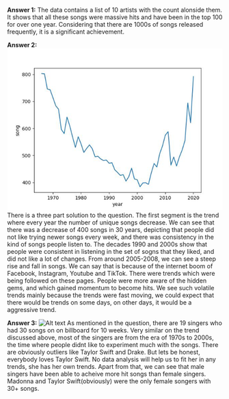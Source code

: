 **Answer 1:** The data contains a list of 10 artists with the count alonside them. It shows that all these songs were massive hits and have been in the top 100 for over one year. Considering that there are 1000s of songs released frequently, it is a significant achievement. 

**Answer 2:** 
![Alt text](imageq2.jpg)
There is a three part solution to the question. The first segment is the trend where every year the number of unique songs decrease. We can see that there was a decrease of 400 songs in 30 years, depicting that people did not like trying newer songs every week, and there was consistency in the kind of songs people listen to. The decades 1990 and 2000s show that people were consistent in listening in the set of sogns that they liked, and did not like a lot of changes. 
From around 2005-2008, we can see a steep rise and fall in songs. We can say that is because of the internet boom of Facebook, Instagram, Youtube and TikTok. There were trends which were being followed on these pages. People were more aware of the hidden gems, and which gained momentum to become hits. We see such volatile trends mainly because the trends were fast moving, we could expect that there would be trends on some days, on other days, it would be a aggressive trend. 


**Answer 3:** 
![Alt text](imageq3.jpg)
As mentioned in the question, there are 19 singers who had 30 songs on on billboard for 10 weeks. Very similar on the trend discussed above, most of the singers are from the era of 1970s to 2000s, the time where people didnt like to experiment much with the songs. There are obviously outliers like Taylor Swift and Drake. But lets be honest, everybody loves Taylor Swift. No data analysis will help us to fit her in any trends, she has her own trends. Apart from that, we can see that male singers have been able to acheive more hit songs than female singers. Madonna and Taylor Swift(obviously) were the only female songers with 30+ songs. 







